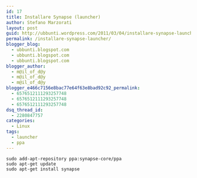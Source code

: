 ```yaml
---
id: 17
title: Installare Synapse (launcher)
author: Stefano Marzorati
layout: post
guid: http://ubbunti.wordpress.com/2011/03/04/installare-synapse-launcher
permalink: /installare-synapse-launcher/
blogger_blog:
  - ubbunti.blogspot.com
  - ubbunti.blogspot.com
  - ubbunti.blogspot.com
blogger_author:
  - m@il_of_d@y
  - m@il_of_d@y
  - m@il_of_d@y
blogger_e466c7156e8bac77e64f63e8bad92c92_permalink:
  - 6576512111293257748
  - 6576512111293257748
  - 6576512111293257748
dsq_thread_id:
  - 2280847757
categories:
  - Linux
tags:
  - launcher
  - ppa
---
```

`sudo add-apt-repository ppa:synapse-core/ppa`  
`sudo apt-get update`  
`sudo apt-get install synapse`